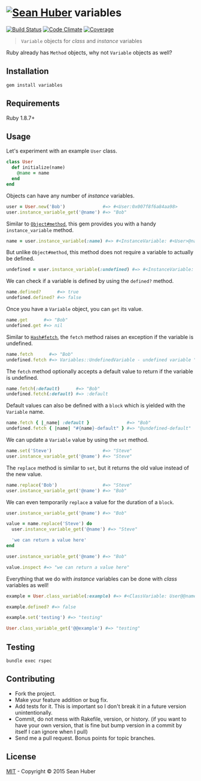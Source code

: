 # [![Sean Huber](https://cloud.githubusercontent.com/assets/2419/6550752/832d9a64-c5ea-11e4-9717-6f9aa6e023b5.png)](https://github.com/shuber) variables

[![Build Status](https://secure.travis-ci.org/shuber/variables.svg)](http://travis-ci.org/shuber/variables) [![Code Climate](https://codeclimate.com/github/shuber/variables/badges/gpa.svg)](https://codeclimate.com/github/shuber/variables) [![Coverage](https://codeclimate.com/github/shuber/variables/badges/coverage.svg)](https://codeclimate.com/github/shuber/variables)

> `Variable` objects for *class* and *instance* variables

Ruby already has `Method` objects, why not `Variable` objects as well?


## Installation

```
gem install variables
```


## Requirements

Ruby 1.8.7+


## Usage

Let's experiment with an example `User` class.

```ruby
class User
  def initialize(name)
    @name = name
  end
end
```

Objects can have any number of *instance* variables. 

```ruby
user = User.new('Bob')              #=> #<User:0x007f8f6a84aa98>
user.instance_variable_get('@name') #=> "Bob"
```

Similar to [`Object#method`](http://ruby-doc.org/core-1.8.7/Object.html#method-i-method), this gem provides you with a handy `instance_variable` method.

```ruby
name = user.instance_variable(:name) #=> #<InstanceVariable: #<User>@name>
```

But unlike `Object#method`, this method does not require a variable to actually be defined.

```ruby
undefined = user.instance_variable(:undefined) #=> #<InstanceVariable: #<User>@undefined>
```

We can check if a variable is defined by using the `defined?` method.

```ruby
name.defined?      #=> true
undefined.defined? #=> false
```

Once you have a `Variable` object, you can `get` its value.

```ruby
name.get      #=> "Bob"
undefined.get #=> nil
```

Similar to [`Hash#fetch`](http://ruby-doc.org/core-1.9.3/Hash.html#method-i-fetch), the `fetch` method raises an exception if the variable is undefined.

```ruby
name.fetch      #=> "Bob"
undefined.fetch #=> Variables::UndefinedVariable - undefined variable "undefined"
```

The `fetch` method optionally accepts a default value to return if the variable is undefined.

```ruby
name.fetch(:default)      #=> "Bob"
undefined.fetch(:default) #=> :default
```

Default values can also be defined with a `block` which is yielded with the `Variable` name.

```ruby
name.fetch { |_name| :default }              #=> "Bob"
undefined.fetch { |name| "#{name}-default" } #=> "@undefined-default"
```

We can update a `Variable` value by using the `set` method.

```ruby
name.set('Steve')                   #=> "Steve"
user.instance_variable_get('@name') #=> "Steve"
```

The `replace` method is similar to `set`, but it returns the old value instead of the new value.

```ruby
name.replace('Bob')                 #=> "Steve"
user.instance_variable_get('@name') #=> "Bob"
```

We can even temporarily `replace` a value for the duration of a `block`.

```ruby
user.instance_variable_get('@name') #=> "Bob"

value = name.replace('Steve') do
  user.instance_variable_get('@name') #=> "Steve"

  'we can return a value here'
end

user.instance_variable_get('@name') #=> "Bob"

value.inspect #=> "we can return a value here"
```

Everything that we do with *instance* variables can be done with *class* variables as well!

```ruby
example = User.class_variable(:example) #=> #<ClassVariable: User@@name>

example.defined? #=> false

example.set('testing') #=> "testing"

User.class_variable_get('@@example') #=> "testing"
```


## Testing

```
bundle exec rspec
```


## Contributing

* Fork the project.
* Make your feature addition or bug fix.
* Add tests for it. This is important so I don't break it in a future version unintentionally.
* Commit, do not mess with Rakefile, version, or history. (if you want to have your own version, that is fine but bump version in a commit by itself I can ignore when I pull)
* Send me a pull request. Bonus points for topic branches.


## License

[MIT](https://github.com/shuber/variables/blob/master/LICENSE)  - Copyright © 2015 Sean Huber
